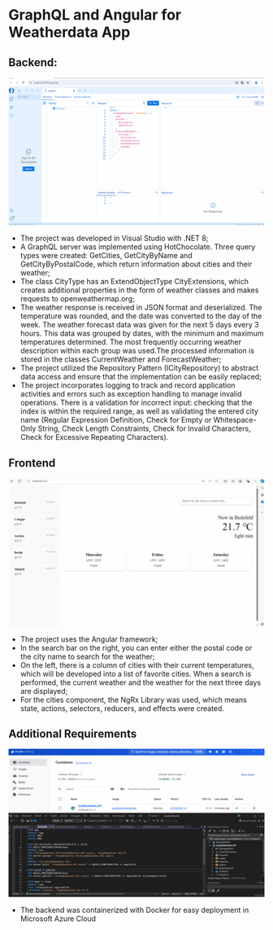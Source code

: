 # GraphQL and Angular for Weatherdata App

## Backend:
![Local Image](./gif_readme/Backend.gif)


- The project was developed in Visual Studio with .NET 8;
- A GraphQL server was implemented using HotChocolate. Three query types were created: GetCities, GetCityByName and GetCityByPostalCode, which return information about cities and their weather;
- The class CityType has an ExtendObjectType CityExtensions, which creates additional properties in the form of weather classes and makes requests to openweathermap.org;
- The weather response is received in JSON format and deserialized. The temperature was rounded, and the date was converted to the day of the week. The weather forecast data was given for the next 5 days every 3 hours. This data was grouped by dates, with the minimum and maximum temperatures determined. The most frequently occurring weather description within each group was used.The processed information is stored in the classes CurrentWeather and ForecastWeather;
- The project utilized the Repository Pattern (ICityRepository) to abstract data access and ensure that the implementation can be easily replaced;
- The project incorporates logging to track and record application activities and errors such as exception handling to manage invalid operations. There is a validation for incorrect input: checking that the index is within the required range, as well as validating the entered city name (Regular Expression Definition, Check for Empty or Whitespace-Only String, Check Length Constraints, Check for Invalid Characters, Check for Excessive Repeating Characters).

## Frontend
![Local Image](./gif_readme/Frontend.gif)


- The project uses the Angular framework;
- In the search bar on the right, you can enter either the postal code or the city name to search for the weather;
- On the left, there is a column of cities with their current temperatures, which will be developed into a list of favorite cities. When a search is performed, the current weather and the weather for the next three days are displayed;
- For the cities component, the NgRx Library was used, which means state, actions, selectors, reducers, and effects were created.


## Additional Requirements
![Local Image](./gif_readme/Docker.gif)

- The backend was containerized with Docker for easy deployment in Microsoft Azure Cloud
